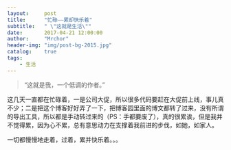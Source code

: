 ```yaml
---
layout:     post
title:      "忙碌——累却快乐着"
subtitle:   " \"这就是生活\""
date:       2017-04-21 12:00:00
author:     "Mrchor"
header-img: "img/post-bg-2015.jpg"
catalog:	true
tags:
    - 生活
---
```


> “这就是我，一个低调的作者。”


这几天一直都在忙碌着，一是公司大促，所以很多代码要赶在大促前上线，事儿真不少；二是把这个博客好好弄了一下，把博客园里面的博文都转了过来，没有所谓的导出工具，所以都是手动转过来的（PS：手都要废了），真的很累诶，但是我并不觉得累，因为心不累，总有意思动力在支撑着我前进的步伐，如她，如家人。

一切都慢慢地走着，过着，累并快乐着。。。

